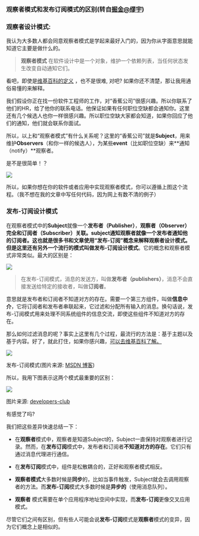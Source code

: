 ### 观察者模式和发布订阅模式的区别(转自[掘金@缪宇](https://juejin.im/post/5a14e9edf265da4312808d86))

### 观察者设计模式:

我认为大多数人都会同意观察者模式是学起来最好入门的，因为你从字面意思就能知道它主要是做什么的。

> **观察者模式** 在软件设计中是一个对象，维护一个依赖列表，当任何状态发生改变自动通知它们。

看吧，即使是[维基百科的定义](https://en.wikipedia.org/wiki/Observer_pattern) ，也不是很难, 对吧? 如果你还不清楚，那让我用通俗易懂的来解释。

我们假设你正在找一份软件工程师的工作，对“香蕉公司”很感兴趣。所以你联系了他们的HR，给了他你的联系电话。他保证如果有任何职位空缺都会通知你。这里还有几个候选人也你一样很感兴趣。所以职位空缺大家都会知道，如果你回应了他们的通知，他们就会联系你面试。

所以，以上和“观察者模式”有什么关系呢？这里的“香蕉公司”就是**Subject**，用来维护**Observers**（和你一样的候选人），为某些**event**（比如职位空缺）来**通知（notify）**观察者。

是不是很简单！？

![](https://user-gold-cdn.xitu.io/2017/11/22/15fe1b1f1797e09a?imageView2/0/w/1280/h/960/format/webp/ignore-error/1)

所以，如果你想在你的软件或者应用中实现观察者模式，你可以遵循上图这个流程。（我不想在我的文章中写任何代码，因为网上有数不清的例子）

### 发布-订阅设计模式

在观察者模式中的**Subject**就像一个**发布者（Publisher）**，**观察者（Observer）**完全和**订阅者（Subscriber）**关联。subject通知观察者就像一个发布者通知他的订阅者。这也就是很多书和文章使用“发布-订阅”概念来解释观察者设计模式。但是这里还有另外一个流行的模式叫做**发布-订阅设计模式**。它的概念和观察者模式非常类似。最大的区别是：

![](https://user-gold-cdn.xitu.io/2017/11/22/15fe1b1f0893e392?imageslim)

> 在发布-订阅模式，消息的发送方，叫做**发布者（publishers）**，消息不会直接发送给特定的接收者，叫做**订阅者**。

意思就是发布者和订阅者不知道对方的存在。需要一个第三方组件，叫做**信息中介**，它将订阅者和发布者串联起来，它过滤和分配所有输入的消息。换句话说，发布-订阅模式用来处理不同系统组件的信息交流，即使这些组件不知道对方的存在。

那么如何过滤消息的呢？事实上这里有几个过程，最流行的方法是：基于主题以及基于内容。好了，就此打住，如果你感兴趣，[可以去维基百科了解。](https://en.wikipedia.org/wiki/Publish%E2%80%93subscribe_pattern#Message_filtering)

![](https://user-gold-cdn.xitu.io/2017/11/22/15fe1b1f07c13719?imageslim)

发布-订阅模式(图片来源: [MSDN 博客](https://msdn.microsoft.com/en-us/library/ff649664.aspx))

所以，我用下图表示这两个模式最重要的区别：

![](https://user-gold-cdn.xitu.io/2017/11/22/15fe1b1f174cd376?imageView2/0/w/1280/h/960/format/webp/ignore-error/1)

图片来源: [developers-club](http://developers-club.com/posts/270339/)

有感觉了吗?

我们把这些差异快速总结一下：

- 在**观察者**模式中，观察者是知道Subject的，Subject一直保持对观察者进行记录。然而，在**发布订阅**模式中，发布者和订阅者**不知道对方的存在**。它们只有通过消息代理进行通信。

- 在**发布订阅**模式中，组件是松散耦合的，正好和观察者模式相反。

- **观察者模式**大多数时候是**同步**的，比如当事件触发，Subject就会去调用观察者的方法。而**发布-订阅**模式大多数时候是**异步的**（使用消息队列）。

- **观察者** 模式需要在单个应用程序地址空间中实现，而**发布-订阅**更像交叉应用模式。

尽管它们之间有区别，但有些人可能会说**发布-订阅**模式是**观察者**模式的变异，因为它们概念上是相似的。
